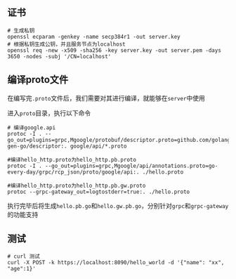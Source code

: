 ## 证书
```
# 生成私钥
openssl ecparam -genkey -name secp384r1 -out server.key
# 根据私钥生成公钥，并且服务节点为localhost
openssl req -new -x509 -sha256 -key server.key -out server.pem -days 3650 -nodes -subj '/CN=localhost'
```


## 编译proto文件

在编写完`.proto`文件后，我们需要对其进行编译，就能够在`server`中使用

进入`proto`目录，执行以下命令

```
# 编译google.api
protoc -I . --go_out=plugins=grpc,Mgoogle/protobuf/descriptor.proto=github.com/golang/protobuf/protoc-gen-go/descriptor:. google/api/*.proto

#编译hello_http.proto为hello_http.pb.proto
protoc -I . --go_out=plugins=grpc,Mgoogle/api/annotations.proto=go-every-day/grpc/rcp_json/proto/google/api:. ./hello.proto

#编译hello_http.proto为hello_http.pb.gw.proto
protoc --grpc-gateway_out=logtostderr=true:. ./hello.proto
```

执行完毕后将生成`hello.pb.go`和`hello.gw.pb.go`，分别针对`grpc`和`grpc-gateway`的功能支持

## 测试
```
# curl 测试
curl -X POST -k https://localhost:8090/hello_world -d '{"name": "xx", "age":1}'
```